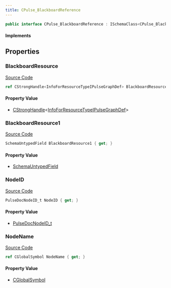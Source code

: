 ```yaml
---
title: CPulse_BlackboardReference
---
```


```csharp
public interface CPulse_BlackboardReference : ISchemaClass<CPulse_BlackboardReference>, ISchemaField, ISchemaClass, INativeHandle
```

#### Implements

## Properties

### BlackboardResource

[Source Code](https://github.com/swiftly-solution/swiftlys2/blob/beta/managed/src/SwiftlyS2.Generated/Schemas/Interfaces/CPulse_BlackboardReference.cs#L16)

```csharp
ref CStrongHandle<InfoForResourceTypeIPulseGraphDef> BlackboardResource { get; }
```

#### Property Value

- [CStrongHandle](/docs/api/shared/natives/cstronghandle-1)<[InfoForResourceTypeIPulseGraphDef](/docs/api/shared/schemadefinitions/infoforresourcetypeipulsegraphdef)>

### BlackboardResource1

[Source Code](https://github.com/swiftly-solution/swiftlys2/blob/beta/managed/src/SwiftlyS2.Generated/Schemas/Interfaces/CPulse_BlackboardReference.cs#L19)

```csharp
SchemaUntypedField BlackboardResource1 { get; }
```

#### Property Value

- [SchemaUntypedField](/docs/api/shared/schemas/schemauntypedfield)

### NodeID

[Source Code](https://github.com/swiftly-solution/swiftlys2/blob/beta/managed/src/SwiftlyS2.Generated/Schemas/Interfaces/CPulse_BlackboardReference.cs#L21)

```csharp
PulseDocNodeID_t NodeID { get; }
```

#### Property Value

- [PulseDocNodeID_t](/docs/api/shared/schemadefinitions/pulsedocnodeid_t)

### NodeName

[Source Code](https://github.com/swiftly-solution/swiftlys2/blob/beta/managed/src/SwiftlyS2.Generated/Schemas/Interfaces/CPulse_BlackboardReference.cs#L23)

```csharp
ref CGlobalSymbol NodeName { get; }
```

#### Property Value

- [CGlobalSymbol](/docs/api/shared/natives/cglobalsymbol)

